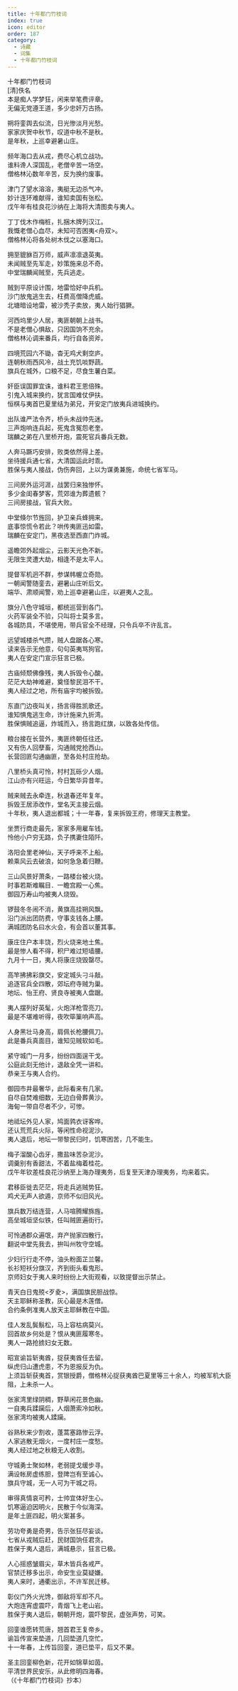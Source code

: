 ```yaml
---
title: 十年都门竹枝词
index: true
icon: editor
order: 187
category:
  - 诗藏
  - 词集
  - 十年都门竹枝词
---
```


十年都门竹枝词  
[清]佚名  
本是痴人学梦狂，闲来举笔费评章。  
无偏无党遵王道，多少忠奸万古扬。  
  
朔将銮舆去似流，日光惨淡月光愁。  
家家庆贺中秋节，叹道中秋不是秋。  
是年秋，上巡幸避暑山庄。  
  
频年海口去从戎，费尽心机立战功。  
谁料谗人深国乱，老僧辛苦一场空。  
僧格林沁数年辛苦，反为换约废事。  
  
津门了望水溶溶，夷艇无边杀气冲。  
妙计连环难献得，谁知卖国有张松。  
戊午年有桂良花沙纳在上海将大清图卖与夷人。  
  
丁丁伐木作梅桩，扎捆木牌列汉江。  
我慨老僧心血尽，未知可否困夷<舟双>。  
僧格林沁将各处树木伐之以塞海口。  
  
拥至貔貅百万师，威声凛凛退英夷。  
未闻贼至先军走，妙策施来总不奇。  
中堂瑞麟闻贼至，先兵逃走。  
  
贼到平原设计围，地雷恰好中兵机。  
沙门放鬼逃生去，枉费高僧降虎威。  
北塘暗设地雷，被沙秃子卖放，夷人始行猖獗。  
  
河西坞里少人居，夷匪朝朝上战书。  
不是老僧心惧敌，只因国饷不充余。  
僧格林沁调来番兵，均行自各资斧。  
  
四境荒园六不锄，杳无鸡犬剩空庐。  
连朝秋雨西风冷，战土充饥啖野蔬。  
旗兵在城外，口粮不足，尽食生薯白菜。  
  
奸臣误国罪宜诛，谁料君王恩倍殊。  
引鬼入城来换约，犹言国难仗伊扶。  
恒棋与夷首巴夏里结为弟兄，开安定门放夷兵进城换约。  
  
出队谁严法令齐，桥头未战帅先迷。  
三声炮响连兵起，死鬼含冤怨老奎。  
瑞麟之弟在八里桥开炮，震死官兵番兵无数。  
  
人奔马蹶巧安排，败类依然得上差。  
坐待援兵通七省，大清国运此时乖。  
胜保与夷人接战，伪伤奔回，上以为谋勇兼施，命统七省军马。  
  
三间房外运河涯，战罢归来独惨怀。  
多少金闺春梦客，荒郊谁为葬遗骸？  
三间房接战，官兵大败。  
  
中堂倏尔节旌回，护卫亲兵蜂拥来。  
底事惊慌令若此？哄传夷匪迅如雷。  
瑞麟在安定门，黑夜选至西直门炸城。  
  
遥瞻郊外起烟尘，云影天光色不新。  
无限生灵遭大劫，相逢不是太平人。  
  
提督军机迥不群，参谋帏幄立奇勋。  
一朝闻警随銮去，避暑山庄听后文。  
端华、肃顺闻警，劝上巡幸避暑山庄，以避夷人之乱。  
  
旗分八色守城垣，都统巡营到各门。  
火药军装全不验，只叫将士莫多言。  
各城防具，不堪使用，带兵官全不经理，只令兵卒不许乱言。  
  
远望城楼杀气攒，贼人盘踞各心寒。  
读来告示无他意，句句英夷骂狗官。  
夷人在安定门宣示狂言已极。  
  
古庙倾颓佛像残，夷人拆毁令心酸。  
茫茫大劫神难避，奠怪黎民泪不干。  
夷人经过之地，所有庙宇均被拆毁。  
  
东直门边夜叫关，扬言得胜凯歌还。  
谁知惧鬼逃生命，诈计施来九折湾。  
胜保惧贼追逼，炸城而入，扬言跑红旗，以致各处传信。  
  
粮台接在长营外，夷匪终朝任往还。  
又有伤人回孽畜，沟通贼党抢西山。  
长营回匪勾通幽匪，至各处村庄抢劫。  
  
八里桥头真可怜，村村瓦砾少人烟。  
江山亦有兴旺运，今日繁华异昔年。  
  
贼来贼去永牵连，秋退春还年复年。  
拆毁王居添改作，堂名天主接云烟。  
十年秋，夷人退出都城；十一年春，复来拆毁王府，修理天主教堂。  
  
坐贾行商走最先，家家多用雇车钱。  
怜他小户穷无路，负子携妻住陌阡。  
  
洛阳会里老神仙，天子呼来不上船。  
赖乘风云去破浪，如何急急着归鞭。  
  
三山风景好萧条，一路楼台被火烧。  
时事若斯难瞩目．一瞻宫殿一心焦。  
御园万寿山均被夷人烧毁。  
  
锣鼓冬冬闹不消，黄旗高挂朔风飘。  
沿门派出团防费，守事支钱各上腰。  
满城团防名曰水火会，有会首以董其事。  
  
康庄住户本丰饶，烈火烧来地土焦。  
最是惨人看不得，积尸难过短墙腰。  
九月十一日，夷人将康庄烧毁罄尽。  
  
高竿拂拂彩旗交，安定城头刁斗敲。  
追逐官兵全四散，郊坛府寺贼为巢。  
地坛、怡王府、贤良寺被夷人盘踞。  
  
夷人摆列好英髦，火炮洋枪雪亮刀。  
最是不堪难听得，夜吹筚篥响声高。  
  
人身黑壮马身高，肩佩长枪腰佩刀。  
此是番兵真面目，谁知见贼软如毛。  
  
紧守城门一月多，纷纷四面逞干戈。  
公庭此刻无他计，退敌全凭一讲和。  
恭亲王与夷人合约。  
  
御园市井最奢华，此际看来有几家。  
自尽自焚难细数，无边白骨葬黄沙。  
海甸一带自尽者不少，可惨。  
  
地祗坛外见人家，鸠面鹑衣讶客哗。  
还认荒荒兵火际，等闲性命视泥沙。  
夷人退后，地坛一带黎民归时，饥寒困苦，几不能生。  
  
梅子溜酸心齿牙，撒盐味苦杂泥沙。  
调羹别有香甜法，不着盐梅着桂花。  
戊午年钦差桂良花沙纳至上海办理夷务，后复至天津办理夷务，均来着实。  
  
君移臣徙去茫茫，将走兵逃贼势狂。  
鸡犬无声人欲遁，京师不似旧风光。  
  
旗兵数万结连营，人马喧腾耀旆旌。  
高垒城垣坚似铁，任叫贼匪遍街行。  
  
可怜通郡众遍氓，弃产抛家四散行。  
翻说中堂先我去，拚叫州牧守空城。  
  
少妇行行走不停，油头粉面芷兰馨。  
长衫短袄分旗汉，齐到街头看鬼形。  
京师妇女于夷人来时纷纷上大街观看，以致提督出示禁止。  
  
青天白日鬼殑<歹夌>，满国旗民胆战惊。  
天主耶稣称圣教，灰心最是木莲僧。  
合约条例准夷人放天主耶稣教在中国。  
  
佳人发乱鬓鬅松，马上容枯病莫兴。  
回首故乡何处是？恨从夷匪履寒冬。  
夷人一路抢掳妇女无数。  
  
昭宣谕旨斩夷酋，捉获夷酋任去留。  
纵虎归山遭虎患，不为恩报反为仇。  
上须旨斩获夷首，赏银授爵，僧格林沁捉获夷酋巴夏里等三十余人，均被军机大臣阻，上未杀一人。  
  
张家湾里绿阴稠，野草闲花景色幽。  
一自夷兵蹂躏后，人烟萧索冷如秋。  
张家湾均被夷人蹂躏。  
  
谷熟秋来少割收，蓬蒿塞路惨云浮。  
人家逃散无烟火，一度村庄一度愁。  
夷人经过地之秋粮无人收割。  
  
守城勇士聚如林，老弱提戈缓步寻。  
满设帐房虚练胆，登陴岂有至诚心。  
旗兵守城，无一人可为干城之将。  
  
审得真情哀可矜，士帅宜体好生心。  
饥寒逼迫因明火，民散于今似海深。  
是年土匪四起，明火案甚多。  
  
劳功夸勇是奇男，告示张狂尽妄谈。  
七省从戎贼后赶，民财国饷任君贪。  
胜保于夷人退后，满城悬示，狂言已极。  
  
人心摇惑皱眉尖，草木皆兵各戒严。  
官禁迁移多出示，命安生业莫疑嫌。  
夷人来时，通衢出示，不许军民迁移。  
  
彰仪门外火光馋，御敌将军却不凡。  
大炮连宵虚震吓，青烟飞上老山岩。  
胜保于夷人退后，朝朝开炮，震吓黎民，虚张声势，可笑。  
  
回銮谁愿转荒唐，翘首君王复帝乡。  
谕旨传宣来垫道，几回垫道几空忙。  
十一年春，上传旨回銮，道已垫平，后又不果。  
  
圣主回銮柳色新，花开如锦草如茵。  
平清世界民安乐，从此修明四海春。  
（《十年都门竹枝词》抄本）  
